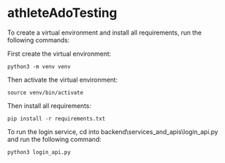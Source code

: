 # athleteAdoTesting

To create a virtual environment and install all requirements, run the following commands:

First create the virtual environment:

```
python3 -m venv venv
```

Then activate the virtual environment:

```
source venv/bin/activate
```

Then install all requirements:

```
pip install -r requirements.txt
```

To run the login service, cd into backend\services_and_apis\login_api.py and run the following command:

```
python3 login_api.py
```

